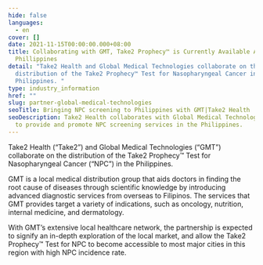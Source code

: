 ```yaml
---
hide: false
languages:
  - en
cover: []
date: 2021-11-15T00:00:00.000+08:00
title: Collaborating with GMT, Take2 Prophecy™ is Currently Available Across the
  Phillippines
detail: "Take2 Health and Global Medical Technologies collaborate on the
  distribution of the Take2 Prophecy™ Test for Nasopharyngeal Cancer in the
  Philippines. "
type: industry_information
href: ""
slug: partner-global-medical-technologies
seoTitle: Bringing NPC screening to Philippines with GMT|Take2 Health
seoDescription: Take2 Health collaborates with Global Medical Technologies (GMT)
  to provide and promote NPC screening services in the Philippines.
---
```

Take2 Health (“Take2”) and Global Medical Technologies (“GMT”) collaborate on the distribution of the Take2 Prophecy™ Test for Nasopharyngeal Cancer (“NPC”) in the Philippines. 

GMT is a local medical distribution group that aids doctors in finding the root cause of diseases through scientific knowledge by introducing advanced diagnostic services from overseas to Filipinos. The services that GMT provides target a variety of indications, such as oncology, nutrition, internal medicine, and dermatology. 

With GMT’s extensive local healthcare network, the partnership is expected to signify an in-depth exploration of the local market, and allow the Take2 Prophecy™ Test for NPC to become accessible to most major cities in this region with high NPC incidence rate.